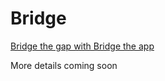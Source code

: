 # Bridge

[Bridge the gap with Bridge the app](https://bridgetheapp.us/login)

More details coming soon
